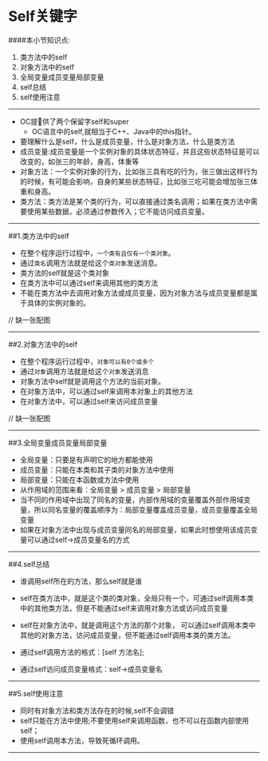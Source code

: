 # Self关键字
####本小节知识点:
1. 类方法中的self
2. 对象方法中的self
3. 全局变量成员变量局部变量
4. self总结
5. self使用注意

---

- OC提􏰀供了两个保留字self和super
    + OC语言中的self,就相当于C++、Java中的this指针。
- 要理解什么是self，什么是成员变量，什么是对象方法，什么是类方法
- 成员变量:成员变量是一个实例对象的具体状态特征，并且这些状态特征是可以改变的，如张三的年龄，身高，体重等
- 对象方法：一个实例对象的行为，比如张三具有吃的行为，张三做出这样行为的时候，有可能会影响，自身的某些状态特征，比如张三吃可能会增加张三体重和身高。
- 类方法：类方法是某个类的行为，可以直接通过类名调用；如果在类方法中需要使用某些数据，必须通过参数传入；它不能访问成员变量。

---
##1.类方法中的self
- 在整个程序运行过程中，`一个类有且仅有一个类对象`。
- 通过`类名`调用方法就是给这个`类对象`发送消息。
- 类方法的self就是这个类对象
- 在类方法中可以通过self来调用其他的类方法
- 不能在类方法中去调用对象方法或成员变量，因为对象方法与成员变量都是属于具体的实例对象的。

// 缺一张配图

---
##2.对象方法中的self
- 在整个程序运行过程中，`对象可以有0个或多个`
- 通过`对象`调用方法就是给这个`对象`发送消息
- 对象方法中self就是调用这个方法的当前对象。
- 在对象方法中，可以通过self来调用本对象上的其他方法
- 在对象方法中，可以通过self来访问成员变量

// 缺一张配图

---
##3.全局变量成员变量局部变量
- 全局变量：只要是有声明它的地方都能使用
- 成员变量：只能在本类和其子类的对象方法中使用
- 局部变量：只能在本函数或方法中使用
- 从作用域的范围来看：全局变量 > 成员变量 > 局部变量
- 当不同的作用域中出现了同名的变量，内部作用域的变量覆盖外部作用域变量，所以同名变量的覆盖顺序为：局部变量覆盖成员变量，成员变量覆盖全局变量
- 如果在对象方法中出现与成员变量同名的局部变量，如果此时想使用该成员变量可以通过self->成员变量名的方式

---

##4.self总结
- 谁调用self所在的方法，那么self就是谁
- self在类方法中，就是这个类的类对象，全局只有一个，可通过self调用本类中的其他类方法，但是不能通过self来调用对象方法或访问成员变量
- self在对象方法中，就是调用这个方法的那个对象， 可以通过self调用本类中其他的对象方法，访问成员变量，但不能通过self调用本类的类方法。

- 通过self调用方法的格式：[self  方法名];
- 通过self访问成员变量格式：self->成员变量名

---

##5.self使用注意
- 同时有对象方法和类方法存在的时候,self不会调错
- self只能在方法中使用;不要使用self来调用函数，也不可以在函数内部使用self；
- 使用self调用本方法，导致死循环调用。

---


